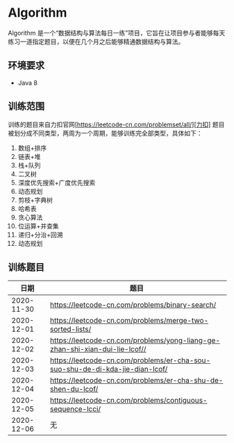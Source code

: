 # Algorithm
Algorithm 是一个“数据结构与算法每日一练”项目，它旨在让项目参与者能够每天练习一道指定题目，以便在几个月之后能够精通数据结构与算法。
## 环境要求
- Java 8
## 训练范围
训练的题目来自力扣官网[https://leetcode-cn.com/problemset/all/][力扣]
题目被划分成不同类型，两周为一个周期，能够训练完全部类型，具体如下：
1. 数组+排序
2. 链表+堆
3. 栈+队列
4. 二叉树
5. 深度优先搜索+广度优先搜索
6. 动态规划
1. 剪枝+字典树
2. 哈希表
3. 贪心算法
4. 位运算+并查集
5. 递归+分治+回溯
6. 动态规划
## 训练题目
| 日期   | 题目   |
| ---- | ---- |
|   2020-11-30   |   https://leetcode-cn.com/problems/binary-search/   |
|   2020-12-01   |   https://leetcode-cn.com/problems/merge-two-sorted-lists/   |
|   2020-12-02   |   https://leetcode-cn.com/problems/yong-liang-ge-zhan-shi-xian-dui-lie-lcof//   |
|   2020-12-03   |   https://leetcode-cn.com/problems/er-cha-sou-suo-shu-de-di-kda-jie-dian-lcof/   |
|   2020-12-04   |   https://leetcode-cn.com/problems/er-cha-shu-de-shen-du-lcof/   |
|   2020-12-05   |   https://leetcode-cn.com/problems/contiguous-sequence-lcci/   |
|   2020-12-06   |   无   |

[力扣]: https://leetcode-cn.com/problemset/all/